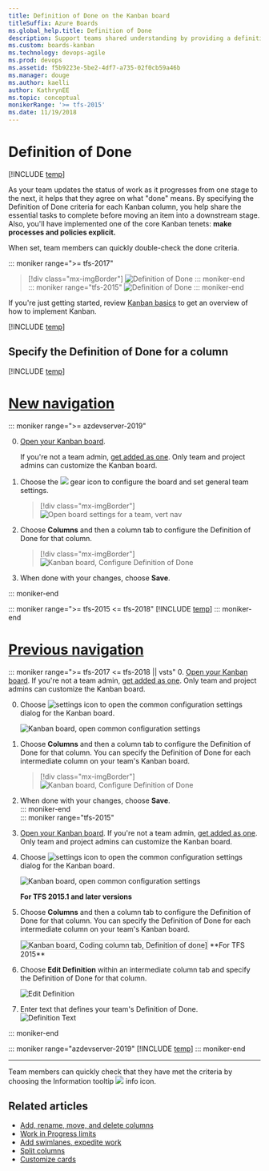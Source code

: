 ```yaml
---
title: Definition of Done on the Kanban board
titleSuffix: Azure Boards
ms.global_help.title: Definition of Done
description: Support teams shared understanding by providing a definition for what "done" means for each column of the Kanban board  
ms.custom: boards-kanban 
ms.technology: devops-agile
ms.prod: devops
ms.assetid: f5b9223e-5be2-4df7-a735-02f0cb59a46b
ms.manager: douge
ms.author: kaelliauthor: KathrynEE
ms.topic: conceptual
monikerRange: '>= tfs-2015'
ms.date: 11/19/2018
--- 
```


# Definition of Done

[!INCLUDE [temp](../_shared/version-vsts-tfs-2015-on.md)]  

As your team updates the status of work as it progresses from one stage to the next, it helps that they agree on what "done" means. By specifying the Definition of Done criteria for each Kanban column, you help share the essential tasks to complete before moving an item into a downstream stage. 
Also, you'll have implemented one of the core Kanban tenets: **make processes and policies explicit.**

When set, team members can quickly double-check the done criteria.

::: moniker range=">= tfs-2017" 
> [!div class="mx-imgBorder"]
> ![Definition of Done](_img/columns/move-doing-done-dod-develop.png)
::: moniker-end   
::: moniker range="tfs-2015" 
![Definition of Done](_img/ALM_DD_IntroImage.png)
::: moniker-end   

If you're just getting started, review [Kanban basics](kanban-basics.md) to get an overview of how to implement Kanban.

[!INCLUDE [temp](../_shared/prerequisites-team-settings.md)]

## Specify the Definition of Done for a column 

[!INCLUDE [temp](../../_shared/new-navigation-5.md)]  

# [New navigation](#tab/new-nav)

::: moniker range=">= azdevserver-2019"

0.  [Open your Kanban board](kanban-quickstart.md). 

	If you're not a team admin, [get added as one](../../organizations/settings/add-team-administrator.md). Only team and project admins can customize the Kanban board.

0. Choose the ![](../../_img/icons/blue-gear.png) gear icon to configure the board and set general team settings.  

	> [!div class="mx-imgBorder"]
	> ![Open board settings for a team, vert nav](../../organizations/settings/_img/configure-team/open-board-settings.png)  

2. Choose **Columns** and then a column tab to configure the Definition of Done for that column. 

	> [!div class="mx-imgBorder"]
	> ![Kanban board, Configure Definition of Done](_img/columns/definition-of-done-defined.png)  

0. When done with your changes, choose **Save**.

::: moniker-end 

::: moniker range=">= tfs-2015 <= tfs-2018" 
[!INCLUDE [temp](../../_shared/new-navigation-not-supported.md)] 
::: moniker-end 


# [Previous navigation](#tab/previous-nav)
::: moniker range=">= tfs-2017 <= tfs-2018 || vsts" 
0. [Open your Kanban board](kanban-quickstart.md). If you're not a team admin, [get added as one](../../organizations/settings/add-team-administrator.md). Only team and project admins can customize the Kanban board.

0. Choose ![settings icon](../../_img/icons/team-settings-gear-icon.png) to open the common configuration settings dialog for the Kanban board. 

	![Kanban board, open common configuration settings](_img/add-columns-open-settings-ts.png)  

0. Choose **Columns** and then a column tab to configure the Definition of Done for that column. You can specify the Definition of Done for each intermediate column on your team's Kanban board.   

	> [!div class="mx-imgBorder"]
	> ![Kanban board, Configure Definition of Done](_img/columns/definition-of-done-defined.png)  

0. When done with your changes, choose **Save**.  
::: moniker-end  
::: moniker range="tfs-2015"  
0. [Open your Kanban board](kanban-quickstart.md). If you're not a team admin, [get added as one](../../organizations/settings/add-team-administrator.md). Only team and project admins can customize the Kanban board.

0. Choose ![settings icon](../../_img/icons/team-settings-gear-icon.png) to open the common configuration settings dialog for the Kanban board. 

	![Kanban board, open common configuration settings](_img/add-columns-open-settings-ts.png)  

    **For TFS 2015.1 and later versions**   

0. Choose **Columns** and then a column tab to configure the Definition of Done for that column. You can specify the Definition of Done for each intermediate column on your team's Kanban board.  

    <img src="_img/vso-kanban-board-definition-of-done-no-tags.png"   alt="Kanban board, Coding column tab, Definition of done]" style="border: 1px solid #C3C3C3;" />     
	**For TFS 2015**  
0. Choose **Edit Definition** within an intermediate column tab and specify  the Definition of Done for that column.  

	![Edit Definition](_img/ALM_DD_EditDefinition.png)    	 

0. Enter text that defines your team's Definition of Done.    
	![Definition Text](_img/ALM_DD_DefinitionText.png)  

::: moniker-end   

::: moniker range="azdevserver-2019"
[!INCLUDE [temp](../../_shared/previous-navigation-not-supported-azd.md)] 
::: moniker-end

---

Team members can quickly check that they have met the criteria by choosing the Information tooltip ![](_img/ALM_DD_InfoIcon.png) info icon.  



## Related articles

- [Add, rename, move, and delete columns ](add-columns.md)
- [Work in Progress limits](wip-limits.md)  
- [Add swimlanes, expedite work](expedite-work.md)
- [Split columns](split-columns.md) 
- [Customize cards ](../../boards/boards/customize-cards.md)




